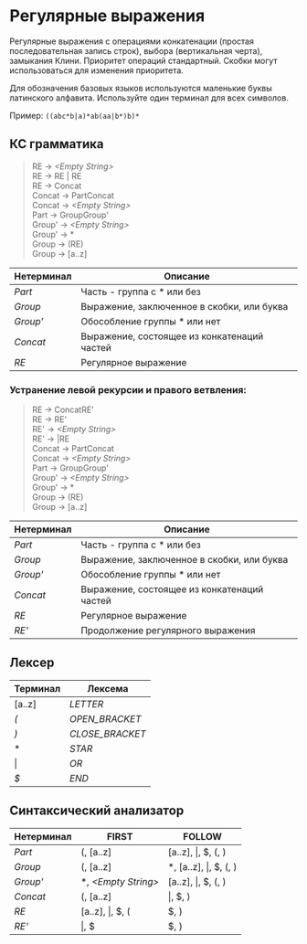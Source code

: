 # Регулярные выражения

Регулярные выражения с операциями конкатенации (простая последовательная
запись строк), выбора (вертикальная черта), замыкания
Клини. Приоритет операций стандартный. Скобки могут использоваться
для изменения приоритета.

Для обозначения базовых языков используются маленькие буквы латинского
алфавита. Используйте один терминал для всех символов.

Пример: `((abc*b|a)*ab(aa|b*)b)*`

## КС грамматика

> RE -> *\<Empty String\>*  
> RE -> RE | RE  
> RE -> Concat  
> Concat -> PartConcat  
> Concat -> *\<Empty String\>*  
> Part -> GroupGroup'  
> Group' -> *\<Empty String\>*  
> Group' -> \*  
> Group -> (RE)   
> Group -> [a..z]  

Нетерминал | Описание
--- | ---
*Part* | Часть - группа с * или без
*Group* | Выражение, заключенное в скобки, или буква
*Group'* | Обособление группы * или нет
*Concat* | Выражение, состоящее из конкатенаций частей
*RE* | Регулярное выражение

### Устранение левой рекурсии и правого ветвления:

> RE -> ConcatRE'  
> RE -> RE'  
> RE' -> *\<Empty String\>*  
> RE' -> |RE  
> Concat -> PartConcat  
> Concat -> *\<Empty String\>*  
> Part -> GroupGroup'  
> Group' -> *\<Empty String\>*  
> Group' -> \*  
> Group -> (RE)   
> Group -> [a..z]  

Нетерминал | Описание
--- | ---
*Part* | Часть - группа с * или без
*Group* | Выражение, заключенное в скобки, или буква
*Group'* | Обособление группы * или нет
*Concat* | Выражение, состоящее из конкатенаций частей
*RE* | Регулярное выражение
*RE'* | Продолжение регулярного выражения

## Лексер

Терминал | Лексема
--- | ---
[a..z] | *LETTER*
*(* | *OPEN_BRACKET*
*)* | *CLOSE_BRACKET*
* | *STAR*
 &#124; | *OR*
*$* | *END*

## Синтаксический анализатор

Нетерминал | FIRST| FOLLOW
--- | --- | ---
*Part* | (, [a..z] | [a..z], &#124;, $, (, )
*Group* | (, [a..z]  | *, [a..z], &#124;, $, (, )
*Group'* | *, *\<Empty String\>* | [a..z], &#124;, $, (, )
*Concat* | (, [a..z]  | &#124;, $, )
*RE* | [a..z], &#124;, $, (  | $, )
*RE'* | &#124;, $ | $, )